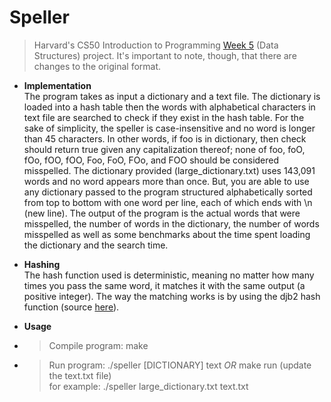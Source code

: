 # Speller
> Harvard's CS50 Introduction to Programming [Week 5](https://cs50.harvard.edu/college/2022/spring/psets/5/speller/#speller) (Data Structures) project. It's important to note, though, that there are changes to the original format. <br/>

* **Implementation** <br/>
The program takes as input a dictionary and a text file. The dictionary is loaded into a hash table then the words with alphabetical characters in text file are searched to check if they exist in the hash table. For the sake of simplicity, the speller is case-insensitive and no word is longer than 45 characters. In other words, if foo is in dictionary, then check should return true given any capitalization thereof; none of foo, foO, fOo, fOO, fOO, Foo, FoO, FOo, and FOO should be considered misspelled. The dictionary provided (large_dictionary.txt) uses 143,091 words and no word appears more than once. But, you are able to use any dictionary passed to the program structured alphabetically sorted from top to bottom with one word per line, each of which ends with \n (new line). The output of the program is the actual words that were misspelled, the number of words in the dictionary, the number of words misspelled as well as some benchmarks about the time spent loading the dictionary and the search time.

* **Hashing** <br/>
The hash function used is deterministic, meaning no matter how many times you pass the same word, it matches it with the same output (a positive integer). The way the matching works is by using the djb2 hash function (source [here](https://theartincode.stanis.me/008-djb2/)).

* **Usage** <br/>
* > Compile program: make <br/>
* > Run program: ./speller [DICTIONARY] text *OR* make run (update the text.txt file) <br/>
  for example: ./speller large_dictionary.txt text.txt <br/>
